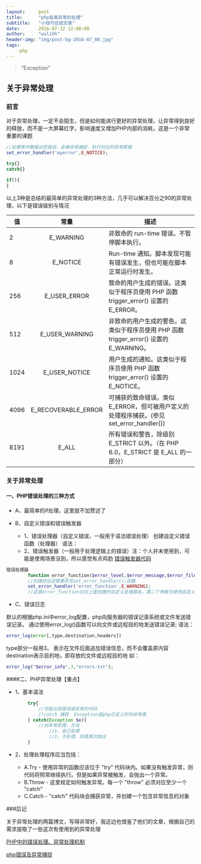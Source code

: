 ```yaml
---
layout:     post
title:      "php各类异常的处理"
subtitle:   "小技巧总结文章"
date:       2016-07-12 12:00:00
author:     "wulihh"
header-img: "img/post-bg-2016-07_08.jpg"
tags:
    -php
---
```

> “Exception”


## 关于异常处理

### 前言
对于异常处理，一定不会陌生，但是如何能进行更好的异常处理，让异常得到良好的释放，而不是一大屏幕红字，影响速度又增加PHP内部的消耗，这是一个非常重要的课题
```php
//如果表中数据出现错误，会被异常捕捉，执行对应的异常报错
set_error_handler('myerror',E_NOTICE);
```

```php
try{}
catch{}
```

```php
if(){
}
```

以上3种是总结的最简单的异常处理的3种方法，几乎可以解决百分之90的异常处理，以下是错误级别与情况


| 值	 | 常量   | 描述  |
| --- |:--------:| -----|
| 2	| E_WARNING | 非致命的 run-time 错误。不暂停脚本执行。  |
| 8 | 	E_NOTICE |   Run-time 通知。脚本发现可能有错误发生，但也可能在脚本正常运行时发生。 |
| 256 | E_USER_ERROR | 致命的用户生成的错误。这类似于程序员使用 PHP 函数 trigger_error() 设置的 E_ERROR。 |
| 512 | E_USER_WARNING|非致命的用户生成的警告。这类似于程序员使用 PHP 函数 trigger_error() 设置的 E_WARNING。|
| 1024 |E_USER_NOTICE|用户生成的通知。这类似于程序员使用 PHP 函数 trigger_error() 设置的 E_NOTICE。|
| 4096 | E_RECOVERABLE_ERROR|可捕获的致命错误。类似 E_ERROR，但可被用户定义的处理程序捕获。(参见 set_error_handler())|
| 8191 | E_ALL | 所有错误和警告，除级别 E_STRICT 以外。（在 PHP 6.0，E_STRICT 是 E_ALL 的一部分）|


### 关于异常处理

#### 一、PHP错误处理的三种方式
 * A、最简单的if处理，这里就不加赘述了
 
 * B、自定义错误和错误触发器
	 * 1、错误处理器（自定义错误，一般用于语法错误处理）
        创建自定义错误函数（处理器）
        语法：
     * 2、错误触发器（一般用于处理逻辑上的错误）注：个人并未使用到，可能是使用场景没到，所以感觉有点鸡肋
         [错误触发器代码](http://www.cnblogs.com/cnbeir/archive/2012/05/05/2484635.html)
         
```php
错误处理器
        function error_function($error_level,$error_message,$error_file,$error_line,$error_context)
        //创建好后还需要改写set_error_handler();函数
        set_error_handler('error_function',E_WARNING);
        //这里error_function对应上面创建的自定义处理器名，第二个参数为使用自定义错误处理器的错误级别；
```
	

* C、错误日志 
 
 默认的根据php.ini中error_log配置，php向服务器的错误记录系统或文件发送错误记录。
 通过使用error_log()函数可以向文件或远程目的地发送错误记录;
        语法：
        
```php
error_log(error[,type,destination,headers])
```

type部分一般用3，
表示在文件后面追加错误信息，而不会覆盖原内容
destination表示目的地，即存放的文件或远程目的地
 如：
 
```php
error_log("$error_info",3,"errors.txt");
```
####二、PHP异常处理【重点】
 
* 1、基本语法

```php
        try{
            //可能出现错误或异常的代码
            //catch 捕获  Exception是php已定义好的异常类
        } catch(Exception $e){
            //对异常处理，方法：
                //1、自己处理
                //2、不处理，将其再次抛出
        }
```

* 2、处理处理程序应当包括：
	
	 * A.Try - 使用异常的函数应该位于 "try"  代码块内。如果没有触发异常，则代码将照常继续执行。但是如果异常被触发，会抛出一个异常。
	 * B.Throw - 这里规定如何触发异常。每一个 "throw" 必须对应至少一个 "catch"
	 * C.Catch - "catch" 代码块会捕获异常，并创建一个包含异常信息的对象 

###后记

关于异常处理的两篇博文，写得非常好，我这边也借鉴了他们的文章，根据自己的需求提取了一些这次有使用到的异常处理

[PHP中的错误处理、异常处理机制](http://www.cnblogs.com/cnbeir/archive/2012/05/05/2484635.html)

[php错误及异常捕捉](http://blog.csdn.net/e421083458/article/details/8157154)
 

